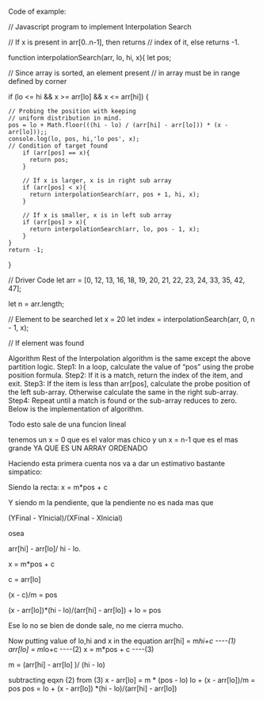 Code of example: 

// Javascript program to implement Interpolation Search
 
// If x is present in arr[0..n-1], then returns
// index of it, else returns -1.
 
function interpolationSearch(arr, lo, hi, x){
  let pos;
   
  // Since array is sorted, an element present
  // in array must be in range defined by corner
   
  if (lo <= hi && x >= arr[lo] && x <= arr[hi]) {
     
    // Probing the position with keeping
    // uniform distribution in mind.
    pos = lo + Math.floor(((hi - lo) / (arr[hi] - arr[lo])) * (x - arr[lo]));;
	console.log(lo, pos, hi,'lo pos', x);
    // Condition of target found
        if (arr[pos] == x){
          return pos;
        }
  
        // If x is larger, x is in right sub array
        if (arr[pos] < x){
          return interpolationSearch(arr, pos + 1, hi, x);
        }
  
        // If x is smaller, x is in left sub array
        if (arr[pos] > x){
          return interpolationSearch(arr, lo, pos - 1, x);
        }
    }
    return -1;
}
 
// Driver Code
let arr = [0, 12, 13, 16, 18, 19, 20, 21,
           22, 23, 24, 33, 35, 42, 47];
 
let n = arr.length;
 
// Element to be searched
let x = 20
let index = interpolationSearch(arr, 0, n - 1, x);
 
// If element was found




Algorithm 
Rest of the Interpolation algorithm is the same except the above partition logic. 
Step1: In a loop, calculate the value of “pos” using the probe position formula. 
Step2: If it is a match, return the index of the item, and exit. 
Step3: If the item is less than arr[pos], calculate the probe position of the left sub-array. Otherwise calculate the same in the right sub-array. 
Step4: Repeat until a match is found or the sub-array reduces to zero.
Below is the implementation of algorithm.

Todo esto sale de una funcion lineal

tenemos un x = 0 que es el valor mas chico y un x = n-1 que es el mas grande YA QUE ES UN ARRAY ORDENADO

Haciendo esta primera cuenta nos va a dar un estimativo bastante simpatico:


Siendo la recta: x = m*pos + c

Y siendo m la pendiente, que la pendiente no es nada mas que

(YFinal - YInicial)/(XFinal - XInicial)

osea

arr[hi] - arr[lo]/ hi - lo.

x = m*pos + c

c = arr[lo]


(x - c)/m = pos


(x - arr[lo])*(hi - lo)/(arr[hi] - arr[lo]) + lo = pos


Ese lo no se bien de donde sale, no me cierra mucho.

Now putting value of lo,hi and x in the equation
arr[hi] = m*hi+c ----(1)
arr[lo] = m*lo+c ----(2)
x = m*pos + c     ----(3)

m = (arr[hi] - arr[lo] )/ (hi - lo)

subtracting eqxn (2) from (3)
x - arr[lo] = m * (pos - lo)
lo + (x - arr[lo])/m = pos
pos = lo + (x - arr[lo]) *(hi - lo)/(arr[hi] - arr[lo])
